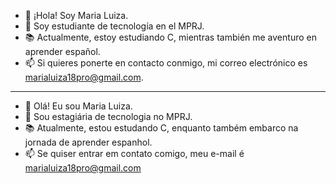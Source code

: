 - 👋 ¡Hola! Soy Maria Luiza.
- 🌱 Soy estudiante de tecnología en el MPRJ.
- 📚 Actualmente, estoy estudiando C, mientras también me aventuro en aprender español.
- 📫 Si quieres ponerte en contacto conmigo, mi correo electrónico es marialuiza18pro@gmail.com.

------------------------------------------------------------------

- 👋 Olá! Eu sou Maria Luiza.
- 🌱 Sou estagiária de tecnologia no MPRJ. 
- 📚 Atualmente, estou estudando C, enquanto também embarco na jornada de aprender espanhol. 
- 📫 Se quiser entrar em contato comigo, meu e-mail é marialuiza18pro@gmail.com
